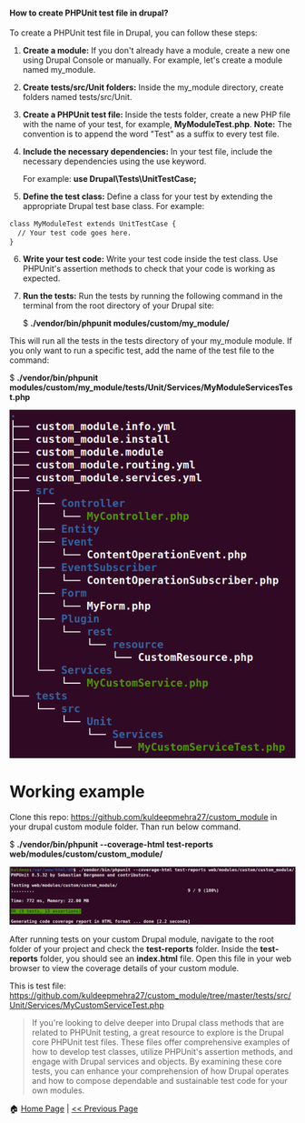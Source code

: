 #### How to create PHPUnit test file in drupal? ####

To create a PHPUnit test file in Drupal, you can follow these steps:

1. **Create a module:** If you don't already have a module, create a new one using Drupal Console or manually. For example, let's create a module named my_module.

2. **Create tests/src/Unit folders:** Inside the my_module directory, create folders named tests/src/Unit.

3. **Create a PHPUnit test file:** Inside the tests folder, create a new PHP file with the name of your test, for example, **MyModuleTest.php**.
   **Note:** The convention is to append the word "Test" as a suffix to every test file.

4. **Include the necessary dependencies:** In your test file, include the necessary dependencies using the use keyword.
   
   For example: **use Drupal\Tests\UnitTestCase;**

5. **Define the test class:** Define a class for your test by extending the appropriate Drupal test base class. For example:
```
class MyModuleTest extends UnitTestCase {
  // Your test code goes here.
}
```
6. **Write your test code:** Write your test code inside the test class. Use PHPUnit's assertion methods to check that your code is working as expected.

7. **Run the tests:** Run the tests by running the following command in the terminal from the root directory of your Drupal site:
   
   $ **./vendor/bin/phpunit modules/custom/my_module/**
   
  This will run all the tests in the tests directory of your my_module module. If you only want to run a specific test, add the name of the test file to the command:
  
  $ **./vendor/bin/phpunit modules/custom/my_module/tests/Unit/Services/MyModuleServicesTest.php**

![Test file dir struture](/images/test-dir-example.png)

# Working example #

Clone this repo: https://github.com/kuldeepmehra27/custom_module in your drupal custom module folder. Than run below command.

$ **./vendor/bin/phpunit --coverage-html test-reports web/modules/custom/custom_module/**

  ![Drupal custom module test](/images/phpunit-for-custom-module.png)
 
  After running tests on your custom Drupal module, navigate to the root folder of your project and check the **test-reports** folder. Inside the **test-reports** folder, you should see an **index.html** file. Open this file in your web browser to view the coverage details of your custom module.


This is test file: https://github.com/kuldeepmehra27/custom_module/tree/master/tests/src/Unit/Services/MyCustomServiceTest.php

> If you're looking to delve deeper into Drupal class methods that are related to PHPUnit testing, a great resource to explore is the Drupal core PHPUnit test files. These files offer comprehensive examples of how to develop test classes, utilize PHPUnit's assertion methods, and engage with Drupal services and objects. By examining these core tests, you can enhance your comprehension of how Drupal operates and how to compose dependable and sustainable test code for your own modules.

:house: [Home Page](README.md) | [<< Previous Page](phpunit-details.md)
